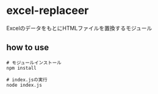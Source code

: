 # excel-replaceer

ExcelのデータをもとにHTMLファイルを置換するモジュール

## how to use
```bash=
# モジュールインストール
npm install

# index.jsの実行
node index.js
```
